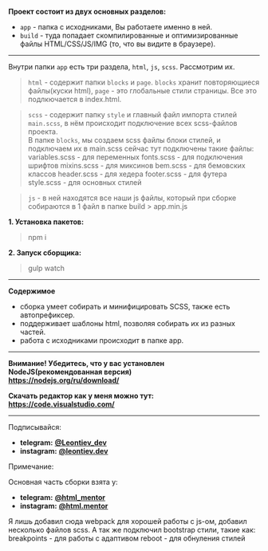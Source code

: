 **Проект состоит из двух основных разделов:**  
- `app` - папка с исходниками, Вы работаете именно в ней.  
- `build` - туда попадает скомпилированные и оптимизированные файлы HTML/CSS/JS/IMG (то, что вы видите в браузере).  

---
Внутри папки `app` есть три раздела, `html`, `js`, `scss`. Рассмотрим их.  
> `html` - содержит папки `blocks` и `page`. 
`blocks` хранит повторяющиеся файлы(куски html), `page` - это глобальные стили страницы. Все это подлкючается в index.html.   

>
> `scss` - содержит папку `style` и главный файл импорта стилей `main.scss`, в нём происходит подключение всех scss-файлов проекта.  
В папке `blocks`, мы создаем scss файлы блоки стилей, и подключаем их в main.scss
сейчас тут подключены такие файлы:
variables.scss - для переменных
fonts.scss - для подключения шрифтов
mixins.scss - для миксинов
bem.scss - для бемовских классов
header.scss - для хедера
footer.scss - для футера
style.scss - для основных стилей

> `js` - в ней находятся все наши js файлы, который при сборке собираются в 1 файл в папке build > app.min.js

**1. Установка пакетов:**
> npm i

**2. Запуск сборщика:**
> gulp watch

---
**Содержимое**
- сборка умеет собирать и минифицировать SCSS, также есть автопрефиксер.
- поддерживает шаблоны html, позволяя собирать их из разных частей.
- работа с исходниками происходит в папке app.

---
**Внимание! Убедитесь, что у вас установлен NodeJS(рекомендованная версия)**  
**https://nodejs.org/ru/download/**

**Скачать редактор как у меня можно тут:**  
**https://code.visualstudio.com/**


---

Подписывайся:
- **telegram:** **[@Leontiev_dev](https://t.me/Leontiev_dev)**
- **instagram:** **[@leontiev.dev](https://www.instagram.com/leontiev.dev)**

Примечание:

Основная часть сборки взята у:
- **telegram:** **[@html_mentor](https://t.me/html_mentor)**
- **instagram:** **[@html.mentor](https://www.instagram.com/html.mentor)**

Я лишь добавил сюда webpack для хорошей работы с js-ом, добавил несколько файлов scss. 
А так же подключил bootstrap стили, такие как:
breakpoints - для работы с адаптивом
reboot - для обнуления стилей

